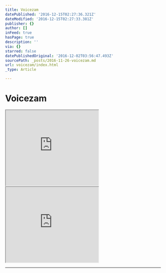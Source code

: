 ```yaml
---
title: Voicezam
datePublished: '2016-12-15T02:27:36.321Z'
dateModified: '2016-12-15T02:27:33.381Z'
publisher: {}
author: []
inFeed: true
hasPage: true
description: ''
via: {}
starred: false
datePublishedOriginal: '2016-12-02T03:56:47.493Z'
sourcePath: _posts/2016-11-26-voicezam.md
url: voicezam/index.html
_type: Article

---
```

# Voicezam

<iframe src="https://the-grid.github.io/ed-userhtml/?g=eJyVk0tv4jAUhff8iqtuIlWCDJRSKA8pIulQCQjioaqzQY5jwDPBjmIbymh-_FyboKazm2wS29efzznXGSha8FyPaoCPfw-R0KyAizQFEEqlERpewwa8SwOUCNhxkYI-cAVGpFioDwxmTBjgmh2fYcKyHP5AkEij4d530BMpIBiP4818vX0NYQjeY--p1Wm1e_VvzV673ibdTr370EnqD5Q2u62kR5uPTa9f-yrJnqS5zhjI3VVBTvasAeOM018KzjzLgOQ5w9O4uBr4QY6aK82pqmpZBN-j7TyYRVZKyI7ySoKdLGApE1ZoWB5kylRFwjxeR8-4OzPMxZAwYBwVFeBxkXHBPIiX4OUyN7lXPWwZzcNouZ3FoTuuLP7XGwGrA4N2IqzTlO2IyTS-cV5LSLnKM3KB84EJV2BHuDMjRtADU44Hpc4S5qmb1uSCYGyYTcZuXh3kmRLlFqjNj4u9XSgpexcilcLJIaByRvmO0yu44i6MXoLNdL0No1mM9oTBHvSdL9ggPSgvUFia6du9N-cTIlJsZmC0XFhnsYAFtmEqSfrl5mzW8XYxDd6RvyOZYp_ZxbnmqBHTUegHUK8mVCtIjNY4j17LkCq41SR-247j-ToYr1eI1IVB4sC__QW1wfULVEGHd75_Pp8bJ8kp-02ODSqPPsbFhF65IuW_8A-WXgeNn-pu9An6P84bS6Zc2Da0GkTlH1VSbZDyE_B0eOcA7sbadZwd_QUHnCoq" height="244" style=""></iframe>

<iframe src="https://the-grid.github.io/ed-userhtml/?g=eJylU-9vo0YQ_e6_YsoXeqcYx74kzQ87Egc4QbLBMljR9Yu1XtZhW7yL2CVOTv3jO7uQnlNVlaoisGF39s17M28GU0UbXuv7AeA1-gyR0KyBN9k2QCiVrdAQhx58ky1QImDPRQG65ApaUWCgLhksmWiBa3a4hUdW1fAH-DvZavg8sqAvpAE_CNJNkm_jEGbgXt78MrmaXNwMz8c3F8MLcn01vP5ytRt-oXR8Pdnd0PHl2L0bfKRkMmmuKwZy3zGoyTPzIKg4_V3BkVcVkLpmmI2LTsCv5KC50pyqUy4r_yHaJv4yMlRCdpAdEuxlA2u5Y42GdSkLpk4oJGke3eLpqmW2DDsGjCOjBlwuKi6YC-ka3FrWbe2eJltHSRitt8s0tOn64L9rI2B4YKEtCaO0YHvSVhr_cV1LKLiqK_IGx5IJG2C-8GRFWkFLpiwe9Dx7MFe9c929ITA2zFTGHM5KeaRE2Q1q6sfFs9noUZ5tEakUlg4BVTPK95x2wCfqwmjubxb5NoyWKcoTLfbgzuqCDaL7vYHCXsydOfuu_JGIApvpt1qujLJUwArbsJCk-OCcTZ5uVwv_G-LvSaXYj9qltebIEaujUA8gX02oVrBrtcZ11NoX6QQue0yftkGa5H6QZwipmxYRp6P3KRj08wCqoTNnNDoej96L5JR9JwePysMIy8WEzmyQGs35Kyu6D-835dz_APpvOE9st-DCtGHiEVW_niINpgV_AV7MHAtgHWv2cdVs_jQc9m3PHyOYduLvITCOW8RZHoXwNVqkTxBnkK7yOE38BfhJaEuRAf5AnkK-jh8eorXFMNU2r6l9Ax-yVRTE8zgA2-f5Ol3i4tdNnqcJ4G3P4FB5GB_5WYRhiyiPIJ4bYrDJ4uShD8_-OZcHOVqcKf4siGZock7Lzvp2rD86_729qrMuK86AlkTgBJtdp8KJZ8JU6WeDEIdnQNBjBuOTA3scF-uamjTkwHD4lPd_p-bf58X7Kz0c8EFc15jOPQOMda2lYTg0neyFKf1WsZlz5IUubyfn5_XrndO1_3sXsb28uBo7IIUlMTtVbHbOrKk_OfeBPBxYQzmmmI56X_QT_vH6E1O_3Vo" height="244" style=""></iframe>

---